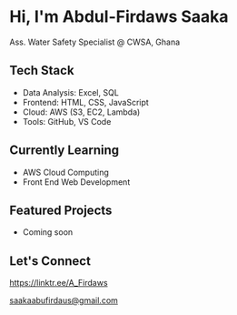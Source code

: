 
# Hi, I'm Abdul-Firdaws Saaka
Ass. Water Safety Specialist @ CWSA, Ghana
## Tech Stack
- Data Analysis: Excel, SQL
- Frontend: HTML, CSS, JavaScript
- Cloud: AWS (S3, EC2, Lambda)
- Tools: GitHub, VS Code
## Currently Learning
- AWS Cloud Computing
- Front End Web Development 
## Featured Projects
- Coming soon
## Let's Connect
https://linktr.ee/A_Firdaws

saakaabufirdaus@gmail.com
